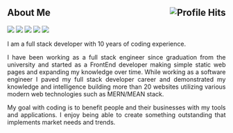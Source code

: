 

<h2>About Me <img align="right" alt="Profile Hits" src="https://komarev.com/ghpvc/?username=topskilldev&style=flat-square"></h2>

![](https://img.shields.io/badge/NodeJS-NodeJS-informational?style=flat&logo=node.js&logoColor=white&color=2bbc8a)
![](https://img.shields.io/badge/ReactJs-ReactJs-informational?style=flat&logo=react&logoColor=white&color=2bbc8a)
![](https://img.shields.io/npm/types/typescript?color=2bbc8a&label=typescript&logo=typescript&logoColor=white)
![](https://img.shields.io/badge/VueJS-VueJS-informational?style=flat&logo=vue.js&logoColor=white&color=2bbc8a)
![](https://img.shields.io/badge/Python-Python-informational?style=flat&logo=python&logoColor=white&color=2bbc8a)

<p align="justify">I am a full stack developer with 10 years of coding experience.</p>

<p align="justify">I have been working as a full stack engineer since graduation from the university and started as a FrontEnd developer making simple static web pages and expanding my knowledge over time. While working as a software engineer I paved my full stack developer career and demonstrated my knowledge and intelligence building more than 20 websites utilizing various modern web technologies such as MERN/MEAN stack.</p>

<p align="justify">My goal with coding is to benefit people and their businesses with my tools and applications. I enjoy being able to create something outstanding that implements market needs and trends. </p>
